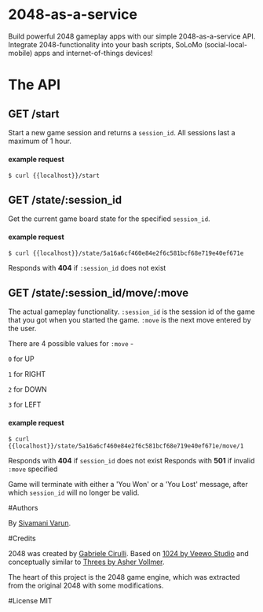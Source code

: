 2048-as-a-service
=================

Build powerful 2048 gameplay apps with our simple 2048-as-a-service API.
Integrate 2048-functionality into your bash scripts, SoLoMo (social-local-mobile) apps and
internet-of-things devices!


# The API


## GET /start

Start a new game session and returns a `session_id`.
All sessions last a maximum of 1 hour.


#### example request

    $ curl {{localhost}}/start


## GET /state/:session_id

Get the current game board state for the specified `session_id`.


#### example request

    $ curl {{localhost}}/state/5a16a6cf460e84e2f6c581bcf68e719e40ef671e

Responds with **404** if `:session_id` does not exist


## GET /state/:session_id/move/:move

The actual gameplay functionality.
`:session_id` is the session id of the game that you got when you started the game.
`:move` is the next move entered by the user.

There are 4 possible values for `:move` -

`0` for UP

`1` for RIGHT

`2` for DOWN

`3` for LEFT


#### example request

    $ curl {{localhost}}/state/5a16a6cf460e84e2f6c581bcf68e719e40ef671e/move/1

Responds with **404** if `session_id` does not exist
Responds with **501** if invalid `:move` specified

Game will terminate with either a 'You Won' or a 'You Lost' message, after which
`session_id` will no longer be valid.


#Authors

By [Sivamani Varun](http://www.netvarun.com/).


#Credits

2048 was created by [Gabriele Cirulli](http://gabrielecirulli.com). Based on [1024 by Veewo Studio](https://itunes.apple.com/us/app/1024!/id823499224) and conceptually similar to [Threes by Asher Vollmer](http://asherv.com/threes/).

The heart of this project is the 2048 game engine, which was extracted from the original 2048 with some modifications.

#License
MIT

